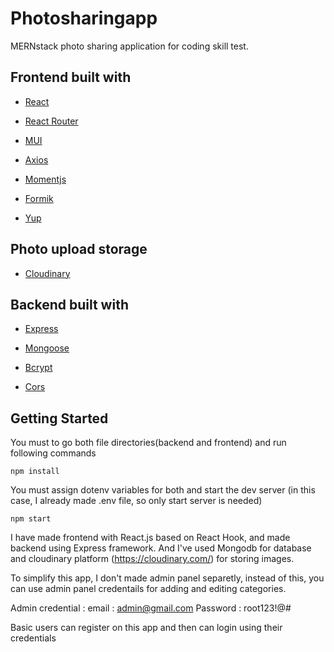 # Photosharingapp

MERNstack photo sharing application for coding skill test.

## Frontend built with

- [React](https://reactjs.org/)

- [React Router](https://v5.reactrouter.com/)

- [MUI](https://mui.com/)

- [Axios](https://axios-http.com/docs/intro/)

- [Momentjs](https://momentjs.com/)

- [Formik](https://formik.org/)

- [Yup](https://www.npmjs.com/package/yup)

## Photo upload storage
- [Cloudinary](https://cloudinary.com/)


## Backend built with

- [Express](https://expressjs.com/)

- [Mongoose](https://mongoosejs.com/)

- [Bcrypt](https://www.npmjs.com/package/bcrypt)

- [Cors](https://www.npmjs.com/package/cors)



## Getting Started


You must to go both file directories(backend and frontend) and run following commands

```
npm install
```

You must assign dotenv variables for both and start the dev server (in this case, I already made .env file, so only start server is needed)

```
npm start
```

I have made frontend with React.js based on React Hook, and made backend using Express framework.
And I've used Mongodb for database and cloudinary platform (https://cloudinary.com/) for storing images.

To simplify this app, I don't made admin panel separetly, instead of this, you can use admin panel credentails for adding and editing categories.

Admin credential : 
    email : admin@gmail.com
    Password : root123!@#

Basic users can register on this app and then can login using their credentials



